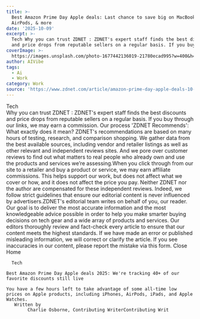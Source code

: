 ```yaml
---
title: >-
  Best Amazon Prime Day Apple deals: Last chance to save big on MacBook,
  AirPods, & more
date: '2025-10-09'
excerpt: >-
  Tech Why you can trust ZDNET : ZDNET's expert staff finds the best discounts
  and price drops from reputable sellers on a regular basis. If you buy thr...
coverImage: >-
  https://images.unsplash.com/photo-1677442136019-21780ecad995?w=400&h=200&fit=crop&auto=format
author: AIVibe
tags:
  - Ai
  - Work
category: Work
source: 'https://www.zdnet.com/article/amazon-prime-day-apple-deals-10-8-2025/'
---
```

Tech     
    Why you can trust ZDNET
  : ZDNET's expert staff finds the best discounts and price drops from reputable sellers on a regular basis. If you buy through our links, we may earn a commission. Our process    'ZDNET Recommends': What exactly does it mean? ZDNET's recommendations are based on many hours of testing, research, and comparison shopping. We gather data from the best available sources, including vendor and retailer listings as well as other relevant and independent reviews sites. And we pore over customer reviews to find out what matters to real people who already own and use the products and services we’re assessing.When you click through from our site to a retailer and buy a product or service, we may earn affiliate commissions. This helps support our work, but does not affect what we cover or how, and it does not affect the price you pay. Neither ZDNET nor the author are compensated for these independent reviews.  Indeed, we follow strict guidelines that ensure our editorial content is never influenced by advertisers.ZDNET's editorial team writes on behalf of you, our reader. Our goal is to deliver the most accurate information and the most knowledgeable advice possible in order to help you make smarter buying decisions on tech gear and a wide array of products and services. Our editors  thoroughly review and fact-check every article to ensure that our content meets the highest standards. If we have made an error or published misleading information, we will correct or clarify the article. If you see inaccuracies in our content, please report the mistake via this form. Close   
      Home
    
      Tech
       
    Best Amazon Prime Day Apple deals 2025: We're tracking 40+ of our favorite discounts still live
     
    You have a few hours left to take advantage of some all-time low prices on Apple products, including iPhones, AirPods, iPads, and Apple Watches.
       Written by 
            Charlie Osborne, Contributing WriterContributing Writ
